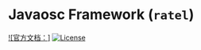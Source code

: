 Javaosc Framework (`ratel`)
================================================

[![官方文档：]](http://javaosc-projects.github.io/javaosc-framework)
[![License](https://img.shields.io/badge/license-Apache%202-4EB1BA.svg)](https://www.apache.org/licenses/LICENSE-2.0.html)
